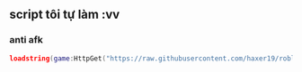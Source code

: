 ## script tôi tự làm :vv

### anti afk
```lua
loadstring(game:HttpGet("https://raw.githubusercontent.com/haxer19/roblox/refs/heads/main/antiafk.lua"))()
```

